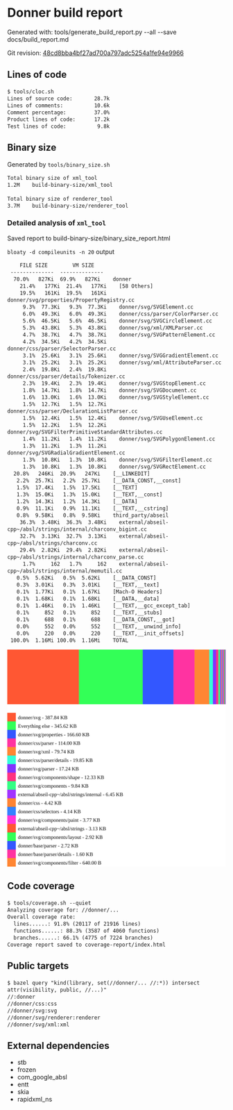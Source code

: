 # Donner build report

Generated with: tools/generate_build_report.py --all --save docs/build_report.md

Git revision: [48cd8bba4bf27ad700a797adc5254a1fe94e9966](https://github.com/jwmcglynn/donner/commit/48cd8bba4bf27ad700a797adc5254a1fe94e9966)

## Lines of code
```
$ tools/cloc.sh
Lines of source code:       28.7k
Lines of comments:          10.6k
Comment percentage:         37.0%
Product lines of code:      17.2k
Test lines of code:          9.8k
```

## Binary size
Generated by `tools/binary_size.sh`
```
Total binary size of xml_tool
1.2M	build-binary-size/xml_tool

Total binary size of renderer_tool
3.7M	build-binary-size/renderer_tool
```

### Detailed analysis of `xml_tool`


Saved report to build-binary-size/binary_size_report.html

`bloaty -d compileunits -n 20` output
```
    FILE SIZE        VM SIZE    
 --------------  -------------- 
  70.0%   827Ki  69.9%   827Ki    donner
    21.4%   177Ki  21.4%   177Ki    [58 Others]
    19.5%   161Ki  19.5%   161Ki    donner/svg/properties/PropertyRegistry.cc
     9.3%  77.3Ki   9.3%  77.3Ki    donner/svg/SVGElement.cc
     6.0%  49.3Ki   6.0%  49.3Ki    donner/css/parser/ColorParser.cc
     5.6%  46.5Ki   5.6%  46.5Ki    donner/svg/SVGCircleElement.cc
     5.3%  43.8Ki   5.3%  43.8Ki    donner/svg/xml/XMLParser.cc
     4.7%  38.7Ki   4.7%  38.7Ki    donner/svg/SVGPatternElement.cc
     4.2%  34.5Ki   4.2%  34.5Ki    donner/css/parser/SelectorParser.cc
     3.1%  25.6Ki   3.1%  25.6Ki    donner/svg/SVGGradientElement.cc
     3.1%  25.2Ki   3.1%  25.2Ki    donner/svg/xml/AttributeParser.cc
     2.4%  19.8Ki   2.4%  19.8Ki    donner/css/parser/details/Tokenizer.cc
     2.3%  19.4Ki   2.3%  19.4Ki    donner/svg/SVGStopElement.cc
     1.8%  14.7Ki   1.8%  14.7Ki    donner/svg/SVGDocument.cc
     1.6%  13.0Ki   1.6%  13.0Ki    donner/svg/SVGStyleElement.cc
     1.5%  12.7Ki   1.5%  12.7Ki    donner/css/parser/DeclarationListParser.cc
     1.5%  12.4Ki   1.5%  12.4Ki    donner/svg/SVGUseElement.cc
     1.5%  12.2Ki   1.5%  12.2Ki    donner/svg/SVGFilterPrimitiveStandardAttributes.cc
     1.4%  11.2Ki   1.4%  11.2Ki    donner/svg/SVGPolygonElement.cc
     1.3%  11.2Ki   1.3%  11.2Ki    donner/svg/SVGRadialGradientElement.cc
     1.3%  10.8Ki   1.3%  10.8Ki    donner/svg/SVGFilterElement.cc
     1.3%  10.8Ki   1.3%  10.8Ki    donner/svg/SVGRectElement.cc
  20.8%   246Ki  20.9%   247Ki    [__LINKEDIT]
   2.2%  25.7Ki   2.2%  25.7Ki    [__DATA_CONST,__const]
   1.5%  17.4Ki   1.5%  17.5Ki    [__TEXT]
   1.3%  15.0Ki   1.3%  15.0Ki    [__TEXT,__const]
   1.2%  14.3Ki   1.2%  14.3Ki    [__DATA]
   0.9%  11.1Ki   0.9%  11.1Ki    [__TEXT,__cstring]
   0.8%  9.58Ki   0.8%  9.58Ki    third_party/abseil
    36.3%  3.48Ki  36.3%  3.48Ki    external/abseil-cpp~/absl/strings/internal/charconv_bigint.cc
    32.7%  3.13Ki  32.7%  3.13Ki    external/abseil-cpp~/absl/strings/charconv.cc
    29.4%  2.82Ki  29.4%  2.82Ki    external/abseil-cpp~/absl/strings/internal/charconv_parse.cc
     1.7%     162   1.7%     162    external/abseil-cpp~/absl/strings/internal/memutil.cc
   0.5%  5.62Ki   0.5%  5.62Ki    [__DATA_CONST]
   0.3%  3.01Ki   0.3%  3.01Ki    [__TEXT,__text]
   0.1%  1.77Ki   0.1%  1.67Ki    [Mach-O Headers]
   0.1%  1.68Ki   0.1%  1.68Ki    [__DATA,__data]
   0.1%  1.46Ki   0.1%  1.46Ki    [__TEXT,__gcc_except_tab]
   0.1%     852   0.1%     852    [__TEXT,__stubs]
   0.1%     688   0.1%     688    [__DATA_CONST,__got]
   0.0%     552   0.0%     552    [__TEXT,__unwind_info]
   0.0%     220   0.0%     220    [__TEXT,__init_offsets]
 100.0%  1.16Mi 100.0%  1.16Mi    TOTAL
```

![Binary size bar graph](binary_size_bargraph.svg)

## Code coverage
```
$ tools/coverage.sh --quiet
Analyzing coverage for: //donner/...
Overall coverage rate:
  lines......: 91.8% (20117 of 21916 lines)
  functions......: 88.3% (3587 of 4060 functions)
  branches......: 66.1% (4775 of 7224 branches)
Coverage report saved to coverage-report/index.html
```

## Public targets
```
$ bazel query "kind(library, set(//donner/... //:*)) intersect attr(visibility, public, //...)"
//:donner
//donner/css:css
//donner/svg:svg
//donner/svg/renderer:renderer
//donner/svg/xml:xml
```

## External dependencies

- stb
- frozen
- com_google_absl
- entt
- skia
- rapidxml_ns


